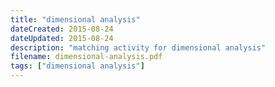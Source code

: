 ```yaml
---
title: "dimensional analysis"
dateCreated: 2015-08-24
dateUpdated: 2015-08-24
description: "matching activity for dimensional analysis"
filename: dimensional-analysis.pdf
tags: ["dimensional analysis"]
---
```

